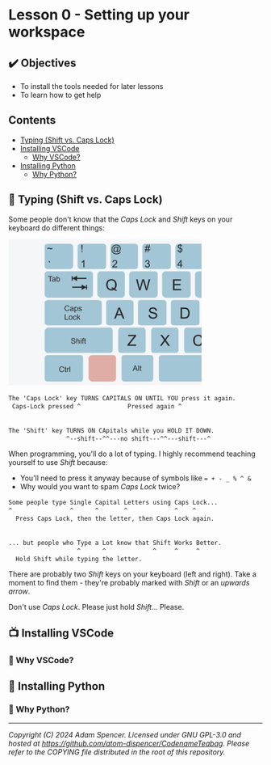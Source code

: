 # Lesson 0 - Setting up your workspace

## ✔️  Objectives
- To install the tools needed for later lessons
- To learn how to get help

## Contents
- [Typing (Shift vs. Caps Lock)](#-typing-shift-vs-caps-lock)
- [Installing VSCode](#-installing-vscode)
  - [Why VSCode?](#-why-vscode)
- [Installing Python](#-installing-python)
  - [Why Python?](#-why-python)

## 🔼 Typing (Shift vs. Caps Lock)

Some people don't know that the *Caps Lock* and *Shift* keys on your keyboard do different things:

![Keyboard](caps-lock.png)
```
The 'Caps Lock' key TURNS CAPITALS ON UNTIL YOU press it again.
 Caps-Lock pressed ^             Pressed again ^


The 'Shift' key TURNS ON CApitals while you HOLD IT DOWN.
                ^--shift--^^---no shift---^^---shift---^
```

When programming, you'll do a lot of typing.
I highly recommend teaching yourself to use *Shift* because:
- You'll need to press it anyway because of symbols like `= + - _ % ^ &`
- Why would you want to spam *Caps Lock* twice?
```
Some people type Single Capital Letters using Caps Lock...
^                ^      ^       ^             ^    ^
  Press Caps Lock, then the letter, then Caps Lock again.


... but people who Type a Lot know that Shift Works Better.
                   ^      ^             ^     ^     ^
  Hold Shift while typing the letter.
```
There are probably two *Shift* keys on your keyboard (left and right).
Take a moment to find them - they're probably marked with *Shift* or an *upwards arrow*.

Don't use *Caps Lock*. 
Please just hold *Shift*...
Please.

## 📺 Installing VSCode
### 🤔 Why VSCode?
## 🐍 Installing Python
### 🤔 Why Python?

---
*Copyright (C) 2024 Adam Spencer. Licensed under GNU GPL-3.0 and hosted at https://github.com/atom-dispencer/CodenameTeabag. Please refer to the COPYING file distributed in the root of this repository.*
